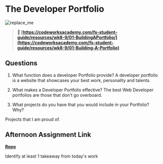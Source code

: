 # The Developer Portfolio

![replace_me](https://codeworks.blob.core.windows.net/public/assets/img/illustrations/placeholder.svg)

> **📖 [https://codeworksacademy.com/fs-student-guide/resources/wk8-9/01-BuildingAPortfolio/](https://codeworksacademy.com/fs-student-guide/resources/wk8-9/01-Building-A-Portfolio)**

## Questions

1. What function does a developer Portfolio provide?
A developer portfolio is a website that showcases your best work, personality and talents.

2. What makes a Developer Portfolio effective?
The best Web Developer portfolios are those that don't go overboard.

3. What projects do you have that you would include in your Portfolio? Why?

Projects that I am proud of.
## Afternoon Assignment Link

**[Repo](https://github.com/zburkard/<ASSIGNMENT_REPO>)**

Identify at least 1 takeaway from today's work
